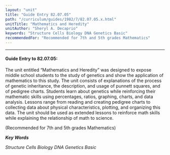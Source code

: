 ```yaml
---
layout: "unit"
title: "Guide Entry 82.07.05"
path: "/curriculum/guides/1982/7/82.07.05.x.html"
unitTitle: "Mathematics and Heredity"
unitAuthor: "Sheryl A. Decaprio"
keywords: "Structure Cells Biology DNA Genetics Basic"
recommendedFor: "Recommended for 7th and 5th grades Mathematics"
---
```

<body>
<hr/>
 <h4>
  Guide Entry to 82.07.05:
 </h4>
 The unit entitled “Mathematics and Heredity” was designed to expose middle school students to the study of genetics and show the application of mathematics to this study.  The unit consists of explanations of the process of genetic inheritance, the description, and usage of punnett squares, and of pedigree charts.  Students learn about genetics while reinforcing their mathematic skills using percentages, ratios, graphing, charts, and data analysis.  Lessons range from reading and creating pedigree charts to collecting data about physical characteristics, plotting, and organizing this data. The unit should be used as extended lessons to reinforce math skills while explaining the relationship of math to science.
 <p>
  (Recommended for 7th and 5th grades Mathematics)
 </p>
<p>
  <b>
   <i>
    Key Words
   </i>
  </b>
  <br/>
 </p>
 <p>
  <i>
   Structure Cells Biology DNA Genetics Basic
  </i>
 </p>

</body>